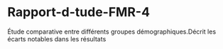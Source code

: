 # Rapport-d-tude-FMR-4
Étude comparative entre différents groupes démographiques.Décrit les écarts notables dans les résultats
